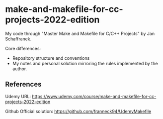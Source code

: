 # make-and-makefile-for-cc-projects-2022-edition

My code through "Master Make and Makefile for C/C++ Projects" by Jan Schaffranek.

Core differences:
- Repository structure and conventions
- My notes and personal solution mirroring the rules implemented by the author.


## References

Udemy URL: <https://www.udemy.com/course/make-and-makefile-for-cc-projects-2022-edition>

Github Official solution: <https://github.com/franneck94/UdemyMakefile>
